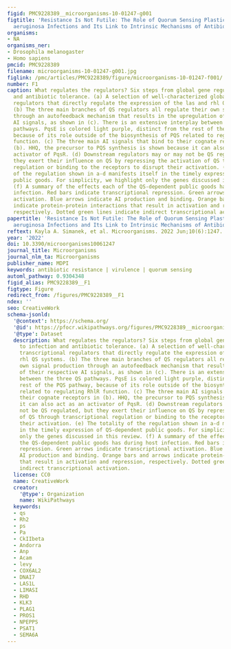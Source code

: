 ```yaml
---
figid: PMC9228389__microorganisms-10-01247-g001
figtitle: 'Resistance Is Not Futile: The Role of Quorum Sensing Plasticity in Pseudomonas
  aeruginosa Infections and Its Link to Intrinsic Mechanisms of Antibiotic Resistance'
organisms:
- NA
organisms_ner:
- Drosophila melanogaster
- Homo sapiens
pmcid: PMC9228389
filename: microorganisms-10-01247-g001.jpg
figlink: /pmc/articles/PMC9228389/figure/microorganisms-10-01247-f001/
number: F1
caption: What regulates the regulators? Six steps from global gene regulation to infection
  and antibiotic tolerance. (a) A selection of well-characterized global transcriptional
  regulators that directly regulate the expression of the las and rhl QS systems.
  (b) The three main branches of QS regulators all regulate their own signal production
  through an autofeedback mechanism that results in the upregulation of their respective
  AI signals, as shown in (c). There is an extensive interplay between the three QS
  pathways. PqsE is colored light purple, distinct from the rest of the PQS pathway,
  because of its role outside of the biosynthesis of PQS related to regulating RhlR
  function. (c) The three main AI signals that bind to their cognate receptors in
  (b). HHQ, the precursor to PQS synthesis is shown because it can also act as an
  activator of PqsR. (d) Downstream regulators may or may not be QS regulated, but
  they exert their influence on QS by repressing the activation of QS through transcriptional
  regulation or binding to the receptors to disrupt their activation. (e) The totality
  of the regulation shown in a-d manifests itself in the timely expression of QS-dependent
  public goods. For simplicity, we highlight only the genes discussed in this review.
  (f) A summary of the effects each of the QS-dependent public goods has during host
  infection. Red bars indicate transcriptional repression. Green arrows indicate transcriptional
  activation. Blue arrows indicate AI production and binding. Orange bars and arrows
  indicate protein-protein interactions that result in activation and repression,
  respectively. Dotted green lines indicate indirect transcriptional activation.
papertitle: 'Resistance Is Not Futile: The Role of Quorum Sensing Plasticity in Pseudomonas
  aeruginosa Infections and Its Link to Intrinsic Mechanisms of Antibiotic Resistance.'
reftext: Kayla A. Simanek, et al. Microorganisms. 2022 Jun;10(6):1247.
year: '2022'
doi: 10.3390/microorganisms10061247
journal_title: Microorganisms
journal_nlm_ta: Microorganisms
publisher_name: MDPI
keywords: antibiotic resistance | virulence | quorum sensing
automl_pathway: 0.9304348
figid_alias: PMC9228389__F1
figtype: Figure
redirect_from: /figures/PMC9228389__F1
ndex: ''
seo: CreativeWork
schema-jsonld:
  '@context': https://schema.org/
  '@id': https://pfocr.wikipathways.org/figures/PMC9228389__microorganisms-10-01247-g001.html
  '@type': Dataset
  description: What regulates the regulators? Six steps from global gene regulation
    to infection and antibiotic tolerance. (a) A selection of well-characterized global
    transcriptional regulators that directly regulate the expression of the las and
    rhl QS systems. (b) The three main branches of QS regulators all regulate their
    own signal production through an autofeedback mechanism that results in the upregulation
    of their respective AI signals, as shown in (c). There is an extensive interplay
    between the three QS pathways. PqsE is colored light purple, distinct from the
    rest of the PQS pathway, because of its role outside of the biosynthesis of PQS
    related to regulating RhlR function. (c) The three main AI signals that bind to
    their cognate receptors in (b). HHQ, the precursor to PQS synthesis is shown because
    it can also act as an activator of PqsR. (d) Downstream regulators may or may
    not be QS regulated, but they exert their influence on QS by repressing the activation
    of QS through transcriptional regulation or binding to the receptors to disrupt
    their activation. (e) The totality of the regulation shown in a-d manifests itself
    in the timely expression of QS-dependent public goods. For simplicity, we highlight
    only the genes discussed in this review. (f) A summary of the effects each of
    the QS-dependent public goods has during host infection. Red bars indicate transcriptional
    repression. Green arrows indicate transcriptional activation. Blue arrows indicate
    AI production and binding. Orange bars and arrows indicate protein-protein interactions
    that result in activation and repression, respectively. Dotted green lines indicate
    indirect transcriptional activation.
  license: CC0
  name: CreativeWork
  creator:
    '@type': Organization
    name: WikiPathways
  keywords:
  - qs
  - Rh2
  - ps
  - Pa
  - CkIIbeta
  - Andorra
  - Anp
  - Acam
  - levy
  - COX6AL2
  - DNAI7
  - LAS1L
  - LIMASI
  - RHD
  - KLK3
  - PLAG1
  - PROS1
  - NPEPPS
  - PSAT1
  - SEMA6A
---
```

